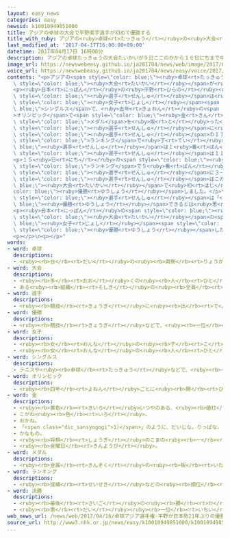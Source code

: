 ```yaml
---
layout: easy_news
categories: easy
newsid: k10010949851000
title: アジアの卓球の大会で平野美宇選手が初めて優勝する
title_with_ruby: アジアの<ruby>卓球<rt>たっきゅう</rt></ruby>の<ruby>大会<rt>たいかい</rt></ruby>で<ruby>平野<rt>ひらの</rt></ruby><ruby>美宇<rt>みう</rt></ruby><ruby>選手<rt>せんしゅ</rt></ruby>が<ruby>初<rt>はじ</rt></ruby>めて<ruby>優勝<rt>ゆうしょう</rt></ruby>する
last_modified_at: '2017-04-17T16:00:00+09:00'
datetime: 2017年04月17日 16時00分
description: アジアの卓球たっきゅうの大会たいかいが９日ここのかから１６日にちまで中国ちゅうごくでありました。
image_url: https://newswebeasy.github.io/ja201704/news/web/image/2017/04/17/k10010949851000.jpg
voice_url: https://newswebeasy.github.io/ja201704/news/easy/voice/2017/04/17/k10010949851000.mp3
contents: "<p>アジアの<span style=\"color: blue;\"><ruby>卓球<rt>たっきゅう</rt></ruby></span>の<span\
  \ style=\"color: blue;\"><ruby>大会<rt>たいかい</rt></ruby></span>が<ruby>９日<rt>ここのか</rt></ruby>から１６<ruby>日<rt>にち</rt></ruby>まで<ruby>中国<rt>ちゅうごく</rt></ruby>でありました。</p>\n\
  <p><ruby>日本<rt>にっぽん</rt></ruby>の<ruby>平野<rt>ひらの</rt></ruby><ruby>美宇<rt>みう</rt></ruby><span\
  \ style=\"color: blue;\"><ruby>選手<rt>せんしゅ</rt></ruby></span>は<ruby>１４日<rt>じゅうよっか</rt></ruby>、<span\
  \ style=\"color: blue;\"><ruby>女子<rt>じょし</rt></ruby></span><span style=\"color:\
  \ blue;\">シングルス</span>で、<ruby>去年<rt>きょねん</rt></ruby>の<span style=\"color: blue;\"\
  >オリンピック</span>で<span style=\"color: blue;\"><ruby>金<rt>きん</rt></ruby></span><span\
  \ style=\"color: blue;\">メダル</span>を<ruby>取<rt>と</rt></ruby>った<ruby>中国<rt>ちゅうごく</rt></ruby>の<ruby>丁<rt>てい</rt></ruby><ruby>寧<rt>ねい</rt></ruby><span\
  \ style=\"color: blue;\"><ruby>選手<rt>せんしゅ</rt></ruby></span>に<ruby>勝<rt>か</rt></ruby>ちました。この<ruby>日<rt>ひ</rt></ruby>は<ruby>平野<rt>ひらの</rt></ruby><span\
  \ style=\"color: blue;\"><ruby>選手<rt>せんしゅ</rt></ruby></span>の１７<ruby>歳<rt>さい</rt></ruby>の<ruby>誕生日<rt>たんじょうび</rt></ruby>でした。<ruby>世界<rt>せかい</rt></ruby><span\
  \ style=\"color: blue;\">ランキング</span>で<ruby>丁<rt>てい</rt></ruby><span style=\"color:\
  \ blue;\"><ruby>選手<rt>せんしゅ</rt></ruby></span>は１<ruby>番<rt>ばん</rt></ruby>、<ruby>平野<rt>ひらの</rt></ruby><span\
  \ style=\"color: blue;\"><ruby>選手<rt>せんしゅ</rt></ruby></span>は１１<ruby>番<rt>ばん</rt></ruby>です。</p>\n\
  <p>１５<ruby>日<rt>にち</rt></ruby>の<span style=\"color: blue;\"><ruby>決勝<rt>けっしょう</rt></ruby></span>では、<ruby>世界<rt>せかい</rt></ruby><span\
  \ style=\"color: blue;\">ランキング</span>で５<ruby>番<rt>ばん</rt></ruby>の<ruby>中国<rt>ちゅうごく</rt></ruby>の<ruby>陳<rt>ちん</rt></ruby><ruby>夢<rt>む</rt></ruby><span\
  \ style=\"color: blue;\"><ruby>選手<rt>せんしゅ</rt></ruby></span>に３ー０で<ruby>勝<rt>か</rt></ruby>ちました。<ruby>平野<rt>ひらの</rt></ruby><span\
  \ style=\"color: blue;\"><ruby>選手<rt>せんしゅ</rt></ruby></span>はこの<span style=\"color:\
  \ blue;\"><ruby>大会<rt>たいかい</rt></ruby></span>で<ruby>初<rt>はじ</rt></ruby>めて<span style=\"\
  color: blue;\"><ruby>優勝<rt>ゆうしょう</rt></ruby></span>しました。</p>\n<p><ruby>平野<rt>ひらの</rt></ruby><span\
  \ style=\"color: blue;\"><ruby>選手<rt>せんしゅ</rt></ruby></span>は「<span style=\"color:\
  \ blue;\"><ruby>優勝<rt>ゆうしょう</rt></ruby></span>できるとは<ruby>思<rt>おも</rt></ruby>っていなかったので、<ruby>自分<rt>じぶん</rt></ruby>がいちばん<ruby>驚<rt>おどろ</rt></ruby>いています」と<ruby>話<rt>はな</rt></ruby>しました。</p>\n\
  <p><ruby>日本<rt>にっぽん</rt></ruby>の<span style=\"color: blue;\"><ruby>選手<rt>せんしゅ</rt></ruby></span>がこの<span\
  \ style=\"color: blue;\"><ruby>大会<rt>たいかい</rt></ruby></span>の<span style=\"color:\
  \ blue;\"><ruby>女子<rt>じょし</rt></ruby></span><span style=\"color: blue;\">シングルス</span>で<span\
  \ style=\"color: blue;\"><ruby>優勝<rt>ゆうしょう</rt></ruby></span>したことは、１９９６<ruby>年<rt>ねん</rt></ruby>のあとありませんでした。</p>\n\
  <p></p>\n<p></p>"
words:
- word: 卓球
  descriptions:
  - <ruby><rb>台</rb><rt>だい</rt></ruby>の<ruby><rb>両側</rb><rt>りょうがわ</rt></ruby>からラケットで<ruby><rb>球</rb><rt>たま</rt></ruby>を<ruby><rb>打</rb><rt>う</rt></ruby>ち<ruby><rb>合</rb><rt>あ</rt></ruby>う<ruby><rb>競技</rb><rt>きょうぎ</rt></ruby>。ピンポン。
- word: 大会
  descriptions:
  - <ruby><rb>多</rb><rt>おお</rt></ruby>くの<ruby><rb>人</rb><rt>ひと</rt></ruby>が<ruby><rb>集</rb><rt>あつ</rt></ruby>まる<ruby><rb>会</rb><rt>かい</rt></ruby>。
  - ある<ruby><rb>組織</rb><rt>そしき</rt></ruby>の<ruby><rb>全員</rb><rt>ぜんいん</rt></ruby>が<ruby><rb>集</rb><rt>あつ</rt></ruby>まる<ruby><rb>会</rb><rt>かい</rt></ruby>。
- word: 選手
  descriptions:
  - <ruby><rb>競技</rb><rt>きょうぎ</rt></ruby>に<ruby><rb>出</rb><rt>で</rt></ruby>るために<ruby><rb>選</rb><rt>えら</rt></ruby>ばれた<ruby><rb>人</rb><rt>ひと</rt></ruby>。
- word: 優勝
  descriptions:
  - <ruby><rb>競技</rb><rt>きょうぎ</rt></ruby>などで、<ruby><rb>一位</rb><rt>いちい</rt></ruby>で<ruby><rb>勝</rb><rt>か</rt></ruby>つこと。
- word: 女子
  descriptions:
  - <ruby><rb>女</rb><rt>おんな</rt></ruby>の<ruby><rb>子</rb><rt>こ</rt></ruby>。
  - <ruby><rb>女</rb><rt>おんな</rt></ruby>の<ruby><rb>人</rb><rt>ひと</rt></ruby>。<ruby><rb>女性</rb><rt>じょせい</rt></ruby>。
- word: シングルス
  descriptions:
  - テニスや<ruby><rb>卓球</rb><rt>たっきゅう</rt></ruby>などで、<ruby><rb>一対一</rb><rt>いったいいち</rt></ruby>でする<ruby><rb>試合</rb><rt>しあい</rt></ruby>。
- word: オリンピック
  descriptions:
  - <ruby><rb>四年</rb><rt>よねん</rt></ruby>ごとに<ruby><rb>開</rb><rt>ひら</rt></ruby>かれ、<ruby><rb>世界</rb><rt>せかい</rt></ruby>じゅうの<ruby><rb>国々</rb><rt>くにぐに</rt></ruby>から<ruby><rb>選手</rb><rt>せんしゅ</rt></ruby>が<ruby><rb>参加</rb><rt>さんか</rt></ruby>する<ruby><rb>競技大会</rb><rt>きょうぎたいかい</rt></ruby>。<ruby><rb>古代</rb><rt>こだい</rt></ruby>ギリシャのオリンピアで<ruby><rb>開</rb><rt>ひら</rt></ruby>かれた<ruby><rb>古代</rb><rt>こだい</rt></ruby>オリンピックにならって、フランスのクーベルタンの<ruby><rb>力</rb><rt>ちから</rt></ruby>で、一八九六<ruby><rb>年</rb><rt>ねん</rt></ruby>にギリシャのアテネで<ruby><rb>開</rb><rt>ひら</rt></ruby>かれたのが、<ruby><rb>近代</rb><rt>きんだい</rt></ruby>オリンピックの<ruby><rb>始</rb><rt>はじ</rt></ruby>まり。<ruby><rb>五輪</rb><rt>ごりん</rt></ruby>。
- word: 金
  descriptions:
  - <ruby><rb>黄色</rb><rt>きいろ</rt></ruby>いつやのある、<ruby><rb>値打</rb><rt>ねう</rt></ruby>ちの<ruby><rb>高</rb><rt>たか</rt></ruby>い<ruby><rb>金属</rb><rt>きんぞく</rt></ruby>。こがね。
  - こがね<ruby><rb>色</rb><rt>いろ</rt></ruby>。
  - おかね。
  - 「<span class="dic_sansyogogi">1)</span>」のように、だいじな。りっぱな。
  - かなもの。
  - <ruby><rb>将棋</rb><rt>しょうぎ</rt></ruby>のこまの<ruby><rb>一</rb><rt>ひと</rt></ruby>つ。
  - <ruby><rb>金曜日</rb><rt>きんようび</rt></ruby>。
- word: メダル
  descriptions:
  - <ruby><rb>金属</rb><rt>きんぞく</rt></ruby>の<ruby><rb>板</rb><rt>いた</rt></ruby>に、<ruby><rb>絵</rb><rt>え</rt></ruby>や<ruby><rb>文字</rb><rt>もじ</rt></ruby>などをうきぼりにしたもの。<ruby><rb>記念品</rb><rt>きねんひん</rt></ruby>や<ruby><rb>賞品</rb><rt>しょうひん</rt></ruby>などにする。
- word: ランキング
  descriptions:
  - <ruby><rb>成績</rb><rt>せいせき</rt></ruby>などの<ruby><rb>順位</rb><rt>じゅんい</rt></ruby>。<ruby><rb>等級</rb><rt>とうきゅう</rt></ruby>。
- word: 決勝
  descriptions:
  - <ruby><rb>最後</rb><rt>さいご</rt></ruby>の<ruby><rb>勝</rb><rt>か</rt></ruby>ち<ruby><rb>負</rb><rt>ま</rt></ruby>けを<ruby><rb>決</rb><rt>き</rt></ruby>めること。
  - <ruby><rb>第</rb><rt>だい</rt></ruby><ruby><rb>一位</rb><rt>いちい</rt></ruby>のものを<ruby><rb>決</rb><rt>き</rt></ruby>めること。
web_news_url: /news/web/2017/04/16/卓球アジア選手権-平野が日本勢21年ぶりの優勝/
source_url: http://www3.nhk.or.jp/news/easy/k10010949851000/k10010949851000.html
...
```


